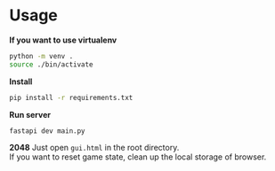 # Usage

**If you want to use virtualenv**

```sh
python -m venv .
source ./bin/activate
```

**Install**

```sh
pip install -r requirements.txt
```

**Run server**

```sh
fastapi dev main.py
```

**2048**
Just open `gui.html` in the root directory.\
If you want to reset game state, clean up the local storage of browser.

